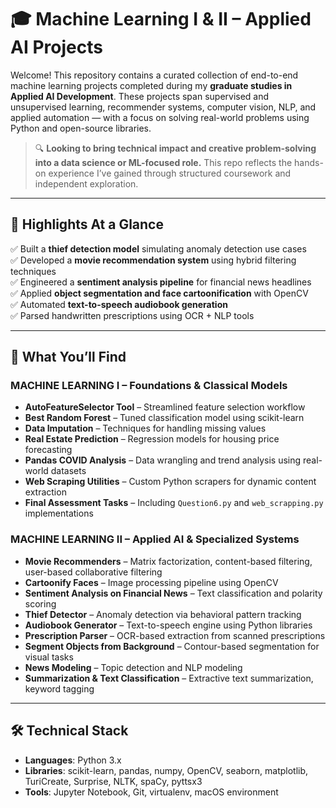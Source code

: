 # 🎓 Machine Learning I & II – Applied AI Projects 

Welcome! This repository contains a curated collection of end-to-end machine learning projects completed during my **graduate studies in Applied AI Development**. These projects span supervised and unsupervised learning, recommender systems, computer vision, NLP, and applied automation — with a focus on solving real-world problems using Python and open-source libraries.

> 🔍 **Looking to bring technical impact and creative problem-solving into a data science or ML-focused role.** This repo reflects the hands-on experience I’ve gained through structured coursework and independent exploration.

---

## 📌 Highlights At a Glance

✅ Built a **thief detection model** simulating anomaly detection use cases  
✅ Developed a **movie recommendation system** using hybrid filtering techniques  
✅ Engineered a **sentiment analysis pipeline** for financial news headlines  
✅ Applied **object segmentation and face cartoonification** with OpenCV  
✅ Automated **text-to-speech audiobook generation**  
✅ Parsed handwritten prescriptions using OCR + NLP tools

---

## 🧠 What You’ll Find

### MACHINE LEARNING I – Foundations & Classical Models
- **AutoFeatureSelector Tool** – Streamlined feature selection workflow
- **Best Random Forest** – Tuned classification model using scikit-learn
- **Data Imputation** – Techniques for handling missing values
- **Real Estate Prediction** – Regression models for housing price forecasting
- **Pandas COVID Analysis** – Data wrangling and trend analysis using real-world datasets
- **Web Scraping Utilities** – Custom Python scrapers for dynamic content extraction
- **Final Assessment Tasks** – Including `Question6.py` and `web_scrapping.py` implementations

### MACHINE LEARNING II – Applied AI & Specialized Systems
- **Movie Recommenders** – Matrix factorization, content-based filtering, user-based collaborative filtering
- **Cartoonify Faces** – Image processing pipeline using OpenCV
- **Sentiment Analysis on Financial News** – Text classification and polarity scoring
- **Thief Detector** – Anomaly detection via behavioral pattern tracking
- **Audiobook Generator** – Text-to-speech engine using Python libraries
- **Prescription Parser** – OCR-based extraction from scanned prescriptions
- **Segment Objects from Background** – Contour-based segmentation for visual tasks
- **News Modeling** – Topic detection and NLP modeling
- **Summarization & Text Classification** – Extractive text summarization, keyword tagging

---

## 🛠 Technical Stack

- **Languages**: Python 3.x
- **Libraries**: scikit-learn, pandas, numpy, OpenCV, seaborn, matplotlib, TuriCreate, Surprise, NLTK, spaCy, pyttsx3
- **Tools**: Jupyter Notebook, Git, virtualenv, macOS environment